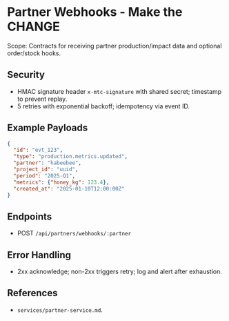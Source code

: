 # Partner Webhooks - Make the CHANGE

 Scope: Contracts for receiving partner production/impact data and optional order/stock hooks.

## Security
- HMAC signature header `x-mtc-signature` with shared secret; timestamp to prevent replay.
- 5 retries with exponential backoff; idempotency via event ID.

## Example Payloads
```json
{
  "id": "evt_123",
  "type": "production.metrics.updated",
  "partner": "habeebee",
  "project_id": "uuid",
  "period": "2025-Q1",
  "metrics": {"honey_kg": 123.4},
  "created_at": "2025-01-10T12:00:00Z"
}
```

## Endpoints
- POST `/api/partners/webhooks/:partner`

## Error Handling
- 2xx acknowledge; non-2xx triggers retry; log and alert after exhaustion.

## References
- `services/partner-service.md`.

